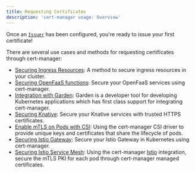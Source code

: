 ```yaml
---
title: Requesting Certificates
description: 'cert-manager usage: Overview'
---
```


<div style={{textAlign: "center"}}>
<object data="/images/request-certificate-overview/request-certificate.svg"></object>
</div>

Once an [`Issuer`](../configuration/README.md) has been configured, you're ready to issue your first certificate!

There are several use cases and methods for requesting certificates through cert-manager:

- [Securing Ingress Resources](./ingress.md): A method to secure ingress resources
  in your cluster.
- [Securing OpenFaaS functions](https://docs.openfaas.com/reference/ssl/kubernetes-with-cert-manager/):
  Secure your OpenFaaS services using cert-manager.
- [Integration with Garden](https://docs.garden.io/guides/cert-manager-integration): Garden is a
  developer tool for developing Kubernetes applications which has first class
  support for integrating cert-manager.
- [Securing Knative](https://knative.dev/docs/serving/encryption/enabling-automatic-tls-certificate-provisioning/): Secure
  your Knative services with trusted HTTPS certificates.
- [Enable mTLS on Pods with CSI](./csi.md): Using the cert-manager CSI
  driver to provide unique keys and certificates that share the lifecycle of
  pods.
- [Securing Istio Gateway](https://istio.io/docs/tasks/traffic-management/ingress/ingress-certmgr/):
  Secure your Istio Gateway in Kubernetes using cert-manager.
- [Securing Istio Service Mesh](./istio-csr.md): Using the cert-manager
  [Istio](https://istio.io) integration, secure the mTLS PKI for each pod
  through cert-manager managed certificates.
